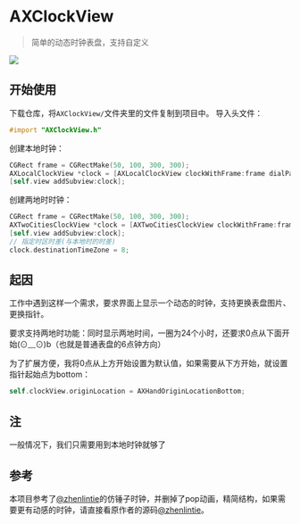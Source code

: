 # AXClockView
> 简单的动态时钟表盘，支持自定义

![](resources/2017-04-06_15_34_14.gif)

## 开始使用
下载仓库，将`AXClockView/`文件夹里的文件复制到项目中。
导入头文件：

```objective-c
#import "AXClockView.h"
```

创建本地时钟：

```objective-c
CGRect frame = CGRectMake(50, 100, 300, 300);
AXLocalClockView *clock = [AXLocalClockView clockWithFrame:frame dialPalte:@"palte" centerCircle:@"clock_center_i6" hourHand:@"hour_hand_i6" minuteHand:@"minute_hand_i6" secondHand:@"second_hand_i6"];
[self.view addSubview:clock];
```

创建两地时时钟：

```objective-c
CGRect frame = CGRectMake(50, 100, 300, 300);
AXTwoCitiesClockView *clock = [AXTwoCitiesClockView clockWithFrame:frame dialPalte:@"palte" centerCircle:@"clock_center_i6" hourHand:@"hour_hand_i6" minuteHand:@"minute_hand_i6" secondHand:@"second_hand_i6"];
[self.view addSubview:clock];
// 指定时区时差(与本地时的时差)
clock.destinationTimeZone = 8;
```



## 起因

工作中遇到这样一个需求，要求界面上显示一个动态的时钟，支持更换表盘图片、更换指针。

要求支持两地时功能：同时显示两地时间，一圈为24个小时，还要求0点从下面开始(⊙﹏⊙)b（也就是普通表盘的6点钟方向）

为了扩展方便，我将0点从上方开始设置为默认值，如果需要从下方开始，就设置指针起始点为bottom：

```objective-c
self.clockView.originLocation = AXHandOriginLocationBottom;
```

## 注

一般情况下，我们只需要用到本地时钟就够了

## 参考

本项目参考了[@zhenlintie](https://github.com/zhenlintie/STClock)的仿锤子时钟，并删掉了pop动画，精简结构，如果需要更有动感的时钟，请直接看原作者的源码[@zhenlintie](https://github.com/zhenlintie/STClock)。